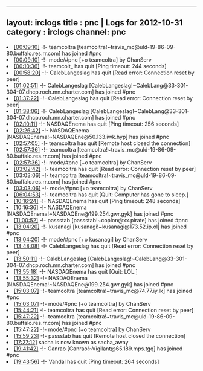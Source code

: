 
---
layout: irclogs
title : pnc | Logs for 2012-10-31
category : irclogs
channel: pnc
---
<li class="logitem"><a href="#00:09:10" name="00:09:10" class="time">[00:09:10]</a> -!- <span class="join">teamcoltra</span> [teamcoltra!~travis_mc@uld-19-86-09-80.buffalo.res.rr.com] has joined #pnc </li>
<li class="logitem"><a href="#00:09:10" name="00:09:10" class="time">[00:09:10]</a> -!- mode/<span class="mode">#pnc</span> [+o teamcoltra] by ChanServ </li>
<li class="logitem"><a href="#00:10:36" name="00:10:36" class="time">[00:10:36]</a> -!- <span class="quit">teamcolt_</span> has quit [Ping timeout: 244 seconds] </li>
<li class="logitem"><a href="#00:58:20" name="00:58:20" class="time">[00:58:20]</a> -!- <span class="quit">CalebLangeslag</span> has quit [Read error: Connection reset by peer] </li>
<li class="logitem"><a href="#01:02:51" name="01:02:51" class="time">[01:02:51]</a> -!- <span class="join">CalebLangeslag</span> [CalebLangeslag!~CalebLang@33-301-304-07.dhcp.roch.mn.charter.com] has joined #pnc </li>
<li class="logitem"><a href="#01:37:22" name="01:37:22" class="time">[01:37:22]</a> -!- <span class="quit">CalebLangeslag</span> has quit [Read error: Connection reset by peer] </li>
<li class="logitem"><a href="#01:38:06" name="01:38:06" class="time">[01:38:06]</a> -!- <span class="join">CalebLangeslag</span> [CalebLangeslag!~CalebLang@33-301-304-07.dhcp.roch.mn.charter.com] has joined #pnc </li>
<li class="logitem"><a href="#02:10:11" name="02:10:11" class="time">[02:10:11]</a> -!- <span class="quit">NASDAQEnema</span> has quit [Ping timeout: 256 seconds] </li>
<li class="logitem"><a href="#02:26:42" name="02:26:42" class="time">[02:26:42]</a> -!- <span class="join">NASDAQEnema</span> [NASDAQEnema!~NASDAQEne@50.133.iwk.hyp] has joined #pnc </li>
<li class="logitem"><a href="#02:57:05" name="02:57:05" class="time">[02:57:05]</a> -!- <span class="quit">teamcoltra</span> has quit [Remote host closed the connection] </li>
<li class="logitem"><a href="#02:57:36" name="02:57:36" class="time">[02:57:36]</a> -!- <span class="join">teamcoltra</span> [teamcoltra!~travis_mc@uld-19-86-09-80.buffalo.res.rr.com] has joined #pnc </li>
<li class="logitem"><a href="#02:57:36" name="02:57:36" class="time">[02:57:36]</a> -!- mode/<span class="mode">#pnc</span> [+o teamcoltra] by ChanServ </li>
<li class="logitem"><a href="#03:02:42" name="03:02:42" class="time">[03:02:42]</a> -!- <span class="quit">teamcoltra</span> has quit [Read error: Connection reset by peer] </li>
<li class="logitem"><a href="#03:03:06" name="03:03:06" class="time">[03:03:06]</a> -!- <span class="join">teamcoltra</span> [teamcoltra!~travis_mc@uld-19-86-09-80.buffalo.res.rr.com] has joined #pnc </li>
<li class="logitem"><a href="#03:03:06" name="03:03:06" class="time">[03:03:06]</a> -!- mode/<span class="mode">#pnc</span> [+o teamcoltra] by ChanServ </li>
<li class="logitem"><a href="#06:04:53" name="06:04:53" class="time">[06:04:53]</a> -!- <span class="quit">teamcoltra</span> has quit [Quit: Computer has gone to sleep.] </li>
<li class="logitem"><a href="#10:16:24" name="10:16:24" class="time">[10:16:24]</a> -!- <span class="quit">NASDAQEnema</span> has quit [Ping timeout: 248 seconds] </li>
<li class="logitem"><a href="#10:16:36" name="10:16:36" class="time">[10:16:36]</a> -!- <span class="join">NASDAQEnema</span> [NASDAQEnema!~NASDAQEne@199.254.gwr.gyk] has joined #pnc </li>
<li class="logitem"><a href="#11:00:52" name="11:00:52" class="time">[11:00:52]</a> -!- <span class="join">passstab</span> [passstab!~coplon@xx.pirate] has joined #pnc </li>
<li class="logitem"><a href="#13:04:20" name="13:04:20" class="time">[13:04:20]</a> -!- <span class="join">kusanagi</span> [kusanagi!~kusanagi@173.52.ip.ol] has joined #pnc </li>
<li class="logitem"><a href="#13:04:20" name="13:04:20" class="time">[13:04:20]</a> -!- mode/<span class="mode">#pnc</span> [+o kusanagi] by ChanServ </li>
<li class="logitem"><a href="#13:48:08" name="13:48:08" class="time">[13:48:08]</a> -!- <span class="quit">CalebLangeslag</span> has quit [Read error: Connection reset by peer] </li>
<li class="logitem"><a href="#13:50:11" name="13:50:11" class="time">[13:50:11]</a> -!- <span class="join">CalebLangeslag</span> [CalebLangeslag!~CalebLang@33-301-304-07.dhcp.roch.mn.charter.com] has joined #pnc </li>
<li class="logitem"><a href="#13:55:18" name="13:55:18" class="time">[13:55:18]</a> -!- <span class="quit">NASDAQEnema</span> has quit [Quit: LOL.] </li>
<li class="logitem"><a href="#13:55:32" name="13:55:32" class="time">[13:55:32]</a> -!- <span class="join">NASDAQEnema</span> [NASDAQEnema!~NASDAQEne@199.254.gwr.gyk] has joined #pnc </li>
<li class="logitem"><a href="#15:03:07" name="15:03:07" class="time">[15:03:07]</a> -!- <span class="join">teamcoltra</span> [teamcoltra!~travis_mc@74.77.iy.lk] has joined #pnc </li>
<li class="logitem"><a href="#15:03:07" name="15:03:07" class="time">[15:03:07]</a> -!- mode/<span class="mode">#pnc</span> [+o teamcoltra] by ChanServ </li>
<li class="logitem"><a href="#15:44:21" name="15:44:21" class="time">[15:44:21]</a> -!- <span class="quit">teamcoltra</span> has quit [Read error: Connection reset by peer] </li>
<li class="logitem"><a href="#15:47:22" name="15:47:22" class="time">[15:47:22]</a> -!- <span class="join">teamcoltra</span> [teamcoltra!~travis_mc@uld-19-86-09-80.buffalo.res.rr.com] has joined #pnc </li>
<li class="logitem"><a href="#15:47:22" name="15:47:22" class="time">[15:47:22]</a> -!- mode/<span class="mode">#pnc</span> [+o teamcoltra] by ChanServ </li>
<li class="logitem"><a href="#15:59:23" name="15:59:23" class="time">[15:59:23]</a> -!- <span class="quit">passstab</span> has quit [Remote host closed the connection] </li>
<li class="logitem"><a href="#17:27:12" name="17:27:12" class="time">[17:27:12]</a> <span class="nick">sacha</span> is now known as <span class="nick">sacha_away</span> </li>
<li class="logitem"><a href="#19:41:42" name="19:41:42" class="time">[19:41:42]</a> -!- <span class="join">Ganrao</span> [Ganrao!~Vigilant@65.189.mps.tgq] has joined #pnc </li>
<li class="logitem"><a href="#19:43:56" name="19:43:56" class="time">[19:43:56]</a> -!- <span class="quit">Vandal</span> has quit [Ping timeout: 264 seconds] </li>


